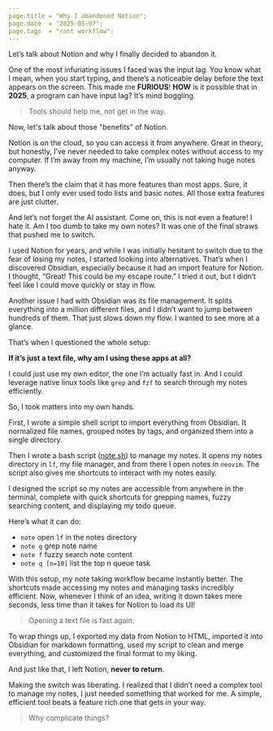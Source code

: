 ```yaml
---
page.title = "Why I abandoned Notion";
page.date  = "2025-05-07";
page.tags  = "rant workflow";
---
```


Let’s talk about Notion and why I finally decided to abandon it.

One of the most infuriating issues I faced was the input lag.
You know what I mean, when you start typing, and there’s a noticeable delay before the text appears on the screen.
This made me **FURIOUS**! **HOW** is it possible that in **2025**, a program can have input lag? It’s mind boggling.

> Tools should help me, not get in the way.

Now, let's talk about those "benefits" of Notion.

Notion is on the cloud, so you can access it from anywhere.
Great in theory, but honestly, I’ve never needed to take complex notes without access to my computer.
If I’m away from my machine, I’m usually not taking huge notes anyway.

Then there’s the claim that it has more features than most apps.
Sure, it does, but I only ever used todo lists and basic notes.
All those extra features are just clutter.

And let’s not forget the AI assistant.
Come on, this is not even a feature!
I hate it. Am I too dumb to take my own notes?
It was one of the final straws that pushed me to switch.

I used Notion for years, and while I was initially hesitant to switch due to the fear of losing my notes, I started looking into alternatives.
That’s when I discovered Obsidian, especially because it had an import feature for Notion.
I thought, “Great! This could be my escape route.”
I tried it out, but I didn’t feel like I could move quickly or stay in flow.

Another issue I had with Obsidian was its file management.
It splits everything into a million different files, and I didn’t want to jump between hundreds of them.
That just slows down my flow. I wanted to see more at a glance.

That’s when I questioned the whole setup:

**If it’s just a text file, why am I using these apps at all?**

I could just use my own editor, the one I’m actually fast in.
And I could leverage native linux tools like `grep` and `fzf` to search through my notes efficiently.

So, I took matters into my own hands.

First, I wrote a simple shell script to import everything from Obsidian.
It normalized file names, grouped notes by tags, and organized them into a single directory.

Then I wrote a bash script ([note.sh](https://github.com/hanion/note.sh)) to manage my notes.
It opens my notes directory in `lf`, my file manager, and from there I open notes in `neovim`.
The script also gives me shortcuts to interact with my notes easily.

I designed the script so my notes are accessible from anywhere in the terminal,
complete with quick shortcuts for grepping names, fuzzy searching content, and displaying my todo queue.

Here’s what it can do:

- `note`   open `lf` in the notes directory
- `note g` grep note name
- `note f` fuzzy search note content
- `note q [n=10]` list the top n queue task

With this setup, my note taking workflow became instantly better.
The shortcuts made accessing my notes and managing tasks incredibly efficient.
Now, whenever I think of an idea, writing it down takes mere seconds,
less time than it takes for Notion to load its UI!

> Opening a text file is fast again.

To wrap things up,
I exported my data from Notion to HTML, imported it into Obsidian for markdown formatting,
used my script to clean and merge everything, and customized the final format to my liking.

And just like that, I left Notion, **never to return**.

Making the switch was liberating.
I realized that I didn’t need a complex tool to manage my notes,
I just needed something that worked for me.
A simple, efficient tool beats a feature rich one that gets in your way.

> Why complicate things?
